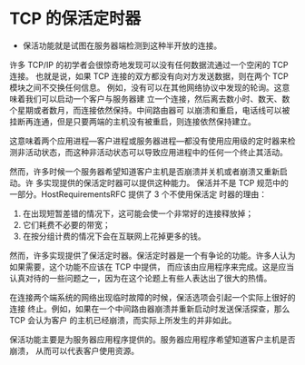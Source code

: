 # TCP 的保活定时器

- 保活功能就是试图在服务器端检测到这种半开放的连接。

许多 TCP/IP 的初学者会很惊奇地发现可以没有任何数据流通过一个空闲的 TCP 连接。
也就是说，如果 TCP 连接的双方都没有向对方发送数据，则在两个 TCP 模块之间不交换任何信息。
例如，没有可以在其他网络协议中发现的轮询。这意味着我们可以启动一个客户与服务器建
立一个连接，然后离去数小时、数天、数个星期或者数月，而连接依然保持。中间路由器可
以崩溃和重启，电话线可以被挂断再连通，但是只要两端的主机没有被重启，则连接依然保持建立。

这意味着两个应用进程—客户进程或服务器进程—都没有使用应用级的定时器来检
测非活动状态，而这种非活动状态可以导致应用进程中的任何一个终止其活动。

然而，许多时候一个服务器希望知道客户主机是否崩溃并关机或者崩溃又重新启动。许
多实现提供的保活定时器可以提供这种能力。
保活并不是 TCP 规范中的一部分。HostRequirementsRFC 提供了 3 个不使用保活定
时器的理由：

1. 在出现短暂差错的情况下，这可能会使一个非常好的连接释放掉；
2. 它们耗费不必要的带宽；
3. 在按分组计费的情况下会在互联网上花掉更多的钱。

然而，许多实现提供了保活定时器。保活定时器是一个有争论的功能。许多人认为如果需要，这个功能不应该在 TCP 中提供，
而应该由应用程序来完成。这是应当认真对待的一些问题之一，因为在这个论题上有些人表达出了很大的热情。

在连接两个端系统的网络出现临时故障的时候，保活选项会引起一个实际上很好的连接
终止。例如，如果在一个中间路由器崩溃并重新启动时发送保活探查，那么 TCP 会认为客户
的主机已经崩溃，而实际上所发生的并非如此。

保活功能主要是为服务器应用程序提供的。服务器应用程序希望知道客户主机是否崩溃，
从而可以代表客户使用资源。
